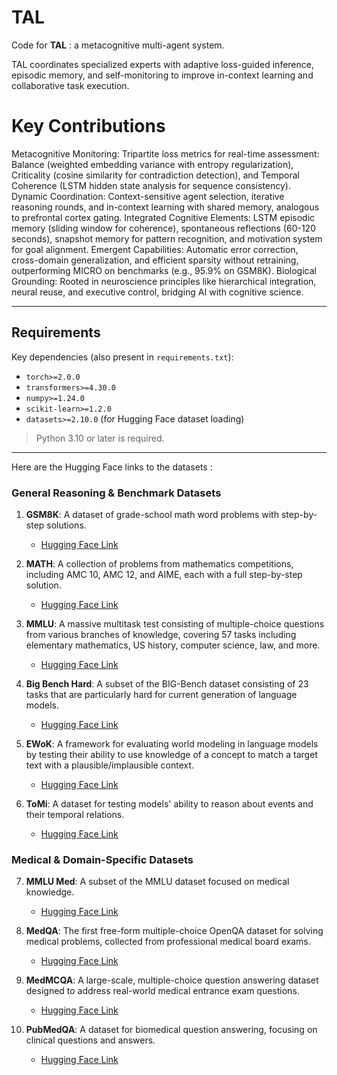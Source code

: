 
# TAL

Code for **TAL** : a metacognitive multi-agent system.

TAL coordinates specialized experts with adaptive loss-guided inference, episodic memory, and self-monitoring to improve in-context learning and collaborative task execution.

# Key Contributions

Metacognitive Monitoring: Tripartite loss metrics for real-time assessment: Balance (weighted embedding variance with entropy regularization), Criticality (cosine similarity for contradiction detection), and Temporal Coherence (LSTM hidden state analysis for sequence consistency).
Dynamic Coordination: Context-sensitive agent selection, iterative reasoning rounds, and in-context learning with shared memory, analogous to prefrontal cortex gating.
Integrated Cognitive Elements: LSTM episodic memory (sliding window for coherence), spontaneous reflections (60-120 seconds), snapshot memory for pattern recognition, and motivation system for goal alignment.
Emergent Capabilities: Automatic error correction, cross-domain generalization, and efficient sparsity without retraining, outperforming MICRO on benchmarks (e.g., 95.9% on GSM8K).
Biological Grounding: Rooted in neuroscience principles like hierarchical integration, neural reuse, and executive control, bridging AI with cognitive science.

---

## Requirements

Key dependencies (also present in `requirements.txt`):

* `torch>=2.0.0`
* `transformers>=4.30.0`
* `numpy>=1.24.0`
* `scikit-learn>=1.2.0`
* `datasets>=2.10.0` (for Hugging Face dataset loading)

> Python 3.10 or later is required.

---

Here are the Hugging Face links to the datasets :

### General Reasoning & Benchmark Datasets

1. **GSM8K**: A dataset of grade-school math word problems with step-by-step solutions.

   * [Hugging Face Link](https://huggingface.co/datasets/openai/gsm8k)

2. **MATH**: A collection of problems from mathematics competitions, including AMC 10, AMC 12, and AIME, each with a full step-by-step solution.

   * [Hugging Face Link](https://huggingface.co/datasets/hendrycks/competition_math)

3. **MMLU**: A massive multitask test consisting of multiple-choice questions from various branches of knowledge, covering 57 tasks including elementary mathematics, US history, computer science, law, and more.

   * [Hugging Face Link](https://huggingface.co/datasets/cais/mmlu)

4. **Big Bench Hard**: A subset of the BIG-Bench dataset consisting of 23 tasks that are particularly hard for current generation of language models.

   * [Hugging Face Link](https://huggingface.co/datasets/maveriq/bigbenchhard)

5. **EWoK**: A framework for evaluating world modeling in language models by testing their ability to use knowledge of a concept to match a target text with a plausible/implausible context.

   * [Hugging Face Link](https://huggingface.co/datasets/ewok-core/ewok-core-1.0)

6. **ToMi**: A dataset for testing models' ability to reason about events and their temporal relations.

   * [Hugging Face Link](https://huggingface.co/datasets/tasksource/tomi-nli)

### Medical & Domain-Specific Datasets

7. **MMLU Med**: A subset of the MMLU dataset focused on medical knowledge.

   * [Hugging Face Link](https://huggingface.co/datasets/brucewlee1/mmlu-college-medicine)

8. **MedQA**: The first free-form multiple-choice OpenQA dataset for solving medical problems, collected from professional medical board exams.

   * [Hugging Face Link](https://huggingface.co/datasets/bigbio/med_qa)

9. **MedMCQA**: A large-scale, multiple-choice question answering dataset designed to address real-world medical entrance exam questions.

   * [Hugging Face Link](https://huggingface.co/datasets/openlifescienceai/medmcqa)

10. **PubMedQA**: A dataset for biomedical question answering, focusing on clinical questions and answers.

    * [Hugging Face Link](https://huggingface.co/datasets/GBaker/MedQA-USMLE-4-options)
